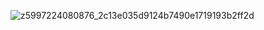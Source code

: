 ![z5997224080876_2c13e035d9124b7490e1719193b2ff2d](https://github.com/user-attachments/assets/6c382692-6de7-4c2e-bcd0-f2faec2355d5)
